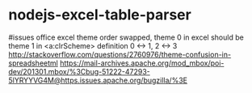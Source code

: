 # nodejs-excel-table-parser

#issues
office excel theme order swapped, theme 0 in excel should be theme 1 in <a:clrScheme> definition
0 <-> 1, 2 <-> 3
http://stackoverflow.com/questions/2760976/theme-confusion-in-spreadsheetml
https://mail-archives.apache.org/mod_mbox/poi-dev/201301.mbox/%3Cbug-51222-47293-5lYRYYVG4M@https.issues.apache.org/bugzilla/%3E
